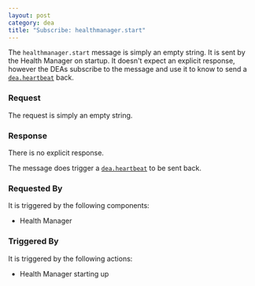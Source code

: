 ```yaml
---
layout: post
category: dea
title: "Subscribe: healthmanager.start"
---
```


The `healthmanager.start` message is simply an empty string.  It is sent by the
Health Manager on startup. It doesn't expect an explicit response, however the
DEAs subscribe to the message and use it to know to send a
[`dea.heartbeat`](/dea/publish-dea-heartbeat) back.

### Request

The request is simply an empty string.

### Response

There is no explicit response.

The message does trigger a [`dea.heartbeat`](/dea/publish-dea-heartbeat) to be
sent back.

### Requested By

It is triggered by the following components:

* Health Manager

### Triggered By

It is triggered by the following actions:

* Health Manager starting up
